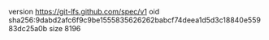version https://git-lfs.github.com/spec/v1
oid sha256:9dabd2afc6f9c9be1555835626262babcf74deea1d5d3c18840e55983dc25a0b
size 8196
